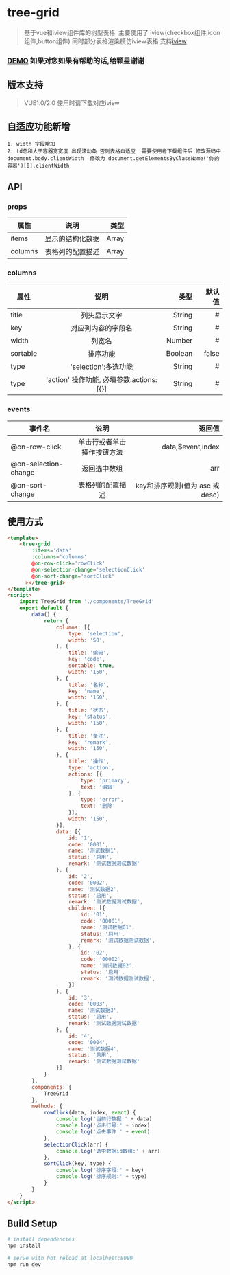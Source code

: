 # tree-grid

> 基于vue和iview组件库的树型表格
  主要使用了 iview(checkbox组件,icon组件,button组件) 同时部分表格渲染模仿iview表格 支持[iview](https://github.com/iview/iview) 

### [DEMO](https://huanglong6828.github.io/vue-tree-grid/dist/index.html) 如果对您如果有帮助的话,给颗星谢谢

## 版本支持
> VUE1.0/2.0 使用时请下载对应iview


## 自适应功能新增
    1. width 字段增加
    2. td总和大于容器宽宽度 出现滚动条 否则表格自适应  需要使用者下载组件后 修改源码中 document.body.clientWidth  修改为 document.getElementsByClassName('你的容器')[0].clientWidth
    
## API
### props
| 属性        | 说明           | 类型  |
| ------------- |:-------------:| -----:|
| items| 显示的结构化数据|Array|
| columns| 表格列的配置描述|Array|

### columns 
| 属性        | 说明           | 类型 | 默认值|
| ----------- |:--------------:| -----:|-----:|
| title       | 列头显示文字       |String |#    |
| key         | 对应列内容的字段名 |String |#    |
| width       | 列宽名             |Number |#    |
| sortable    | 排序功能           |Boolean|false|
| type        |'selection':多选功能|String|# |
| type        |'action' 操作功能,  必填参数:actions:[{}]|String|#

 ### events
| 事件名        | 说明           | 返回值  |
| ------------- |:--------------:| -------:|
| @on-row-click       | 单击行或者单击操作按钮方法|data,$event,index|
| @on-selection-change| 返回选中数组              |arr|       
| @on-sort-change     | 表格列的配置描述          |key和排序规则(值为 asc 或 desc)|


## 使用方式

```html
<template>
    <tree-grid 
        :items='data' 
        :columns='columns'
        @on-row-click='rowClick'
        @on-selection-change='selectionClick'
        @on-sort-change='sortClick'
      ></tree-grid>
</template>
<script>
    import TreeGrid from './components/TreeGrid'
    export default {
        data() {
            return {
                columns: [{
                    type: 'selection',
                    width: '50',
                }, {
                    title: '编码',
                    key: 'code',
                    sortable: true,
                    width: '150',
                }, {
                    title: '名称',
                    key: 'name',
                    width: '150',
                }, {
                    title: '状态',
                    key: 'status',
                    width: '150',
                }, {
                    title: '备注',
                    key: 'remark',
                    width: '150',
                }, {
                    title: '操作',
                    type: 'action',
                    actions: [{
                        type: 'primary',
                        text: '编辑'
                    }, {
                        type: 'error',
                        text: '删除'
                    }],
                    width: '150',
                }],
                data: [{
                    id: '1',
                    code: '0001',
                    name: '测试数据1',
                    status: '启用',
                    remark: '测试数据测试数据'
                }, {
                    id: '2',
                    code: '0002',
                    name: '测试数据2',
                    status: '启用',
                    remark: '测试数据测试数据',
                    children: [{
                        id: '01',
                        code: '00001',
                        name: '测试数据01',
                        status: '启用',
                        remark: '测试数据测试数据',
                    }, {
                        id: '02',
                        code: '00002',
                        name: '测试数据02',
                        status: '启用',
                        remark: '测试数据测试数据',
                    }]
                }, {
                    id: '3',
                    code: '0003',
                    name: '测试数据3',
                    status: '启用',
                    remark: '测试数据测试数据'
                }, {
                    id: '4',
                    code: '0004',
                    name: '测试数据4',
                    status: '启用',
                    remark: '测试数据测试数据'
                }]
            }
        },
        components: {
            TreeGrid
        },
        methods: {
            rowClick(data, index, event) {
                console.log('当前行数据:' + data)
                console.log('点击行号:' + index)
                console.log('点击事件:' + event)
            },
            selectionClick(arr) {
                console.log('选中数据id数组:' + arr)
            },
            sortClick(key, type) {
                console.log('排序字段:' + key)
                console.log('排序规则:' + type)
            }
        }
    }
</script>
```
## Build Setup
``` bash
# install dependencies
npm install

# serve with hot reload at localhost:8080
npm run dev
```
